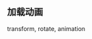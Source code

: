 
## 加载动画


<CodeDemo :collapse="true">
  <template slot="code-template">
    <<< @/docs/.vuepress/examples/Loading6.vue?template
  </template>
  <template slot="code-script">
    <<< @/docs/.vuepress/examples/Loading6.vue?script
  </template>
  <template slot="code-style">
    <<< @/docs/.vuepress/examples/Loading6.vue?style
  </template>
  <Loading6 slot="demo"/>
</CodeDemo>

transform, rotate, animation

